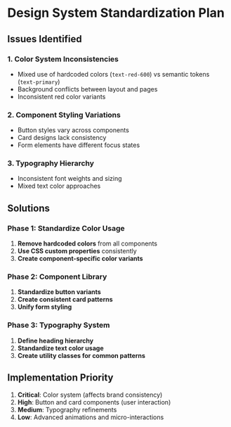 # Design System Standardization Plan

## Issues Identified

### 1. Color System Inconsistencies
- Mixed use of hardcoded colors (`text-red-600`) vs semantic tokens (`text-primary`)
- Background conflicts between layout and pages
- Inconsistent red color variants

### 2. Component Styling Variations
- Button styles vary across components
- Card designs lack consistency
- Form elements have different focus states

### 3. Typography Hierarchy
- Inconsistent font weights and sizing
- Mixed text color approaches

## Solutions

### Phase 1: Standardize Color Usage
1. **Remove hardcoded colors** from all components
2. **Use CSS custom properties** consistently
3. **Create component-specific color variants**

### Phase 2: Component Library
1. **Standardize button variants**
2. **Create consistent card patterns**
3. **Unify form styling**

### Phase 3: Typography System
1. **Define heading hierarchy**
2. **Standardize text color usage**
3. **Create utility classes for common patterns**

## Implementation Priority
1. **Critical**: Color system (affects brand consistency)
2. **High**: Button and card components (user interaction)
3. **Medium**: Typography refinements
4. **Low**: Advanced animations and micro-interactions
